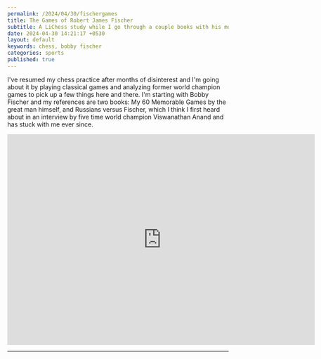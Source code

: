```yaml
---
permalink: /2024/04/30/fischergames
title: The Games of Robert James Fischer 
subtitle: A LiChess study while I go through a couple books with his most famous games.
date: 2024-04-30 14:21:17 +0530
layout: default
keywords: chess, bobby fischer
categories: sports
published: true
---
```


I've resumed my chess practice after months of disinterest and I'm going about it by playing classical games and analyzing former world champion games to pick up a few things here and there. I'm starting with Bobby Fischer and my references are two books: My 60 Memorable Games by the great man himself, and Russians versus Fischer, which I think I first heard about in an interview by five time world champion Viswanathan Anand and has stuck with me ever since.

<center>
    <iframe width="700" height="480" src="https://lichess.org/study/embed/5uxxnhzQ/Ugr95i4S?theme=green-plastic&bg=light&pieceSet=maestro#49" frameborder=0></iframe>
<center>

---
